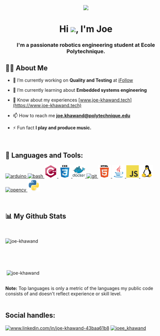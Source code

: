 <p align="center">
<a href="#"><img width="45%" height="auto" src="https://user-images.githubusercontent.com/93840910/177012194-e469bda9-f484-4aa7-a401-52fb15c5a0df.gif" height="175px"/></a>
</p>

<h1 align="center">Hi <img src="https://raw.githubusercontent.com/MartinHeinz/MartinHeinz/master/wave.gif" width="20%">, I'm Joe</h1>
<h3 align="center">I'm a passionate robotics engineering student at Ecole Polytechnique.</h3>


## 🙋‍♂️ About Me

- 🔭 I’m currently working on **Quality and Testing** at [iFollow](https://www.ifollow.fr)

- 🌱 I’m currently learning about **Embedded systems engineering**

- 📄 Know about my experiences [www.joe-khawand.tech](https://www.joe-khawand.tech)

- 📫 How to reach me **joe.khawand@polytechnique.edu**

- ⚡ Fun fact **I play and produce music.**

<br/>

## 🚀 Languages and Tools:

<p align="left"> 
    <p align="left"> <a href="https://www.arduino.cc/" target="_blank" rel="noreferrer"> <img src="https://cdn.worldvectorlogo.com/logos/arduino-1.svg" alt="arduino" width="40" height="40"/> </a> <a href="https://www.gnu.org/software/bash/" target="_blank" rel="noreferrer"> <img src="https://www.vectorlogo.zone/logos/gnu_bash/gnu_bash-icon.svg" alt="bash" width="40" height="40"/> </a> <a href="https://www.w3schools.com/cpp/" target="_blank" rel="noreferrer"> <img src="https://raw.githubusercontent.com/devicons/devicon/master/icons/cplusplus/cplusplus-original.svg" alt="cplusplus" width="40" height="40"/> </a> <a href="https://www.w3schools.com/css/" target="_blank" rel="noreferrer"> <img src="https://raw.githubusercontent.com/devicons/devicon/master/icons/css3/css3-original-wordmark.svg" alt="css3" width="40" height="40"/> </a> <a href="https://www.docker.com/" target="_blank" rel="noreferrer"> <img src="https://raw.githubusercontent.com/devicons/devicon/master/icons/docker/docker-original-wordmark.svg" alt="docker" width="40" height="40"/> </a> <a href="https://git-scm.com/" target="_blank" rel="noreferrer"> <img src="https://www.vectorlogo.zone/logos/git-scm/git-scm-icon.svg" alt="git" width="40" height="40"/> </a> <a href="https://www.w3.org/html/" target="_blank" rel="noreferrer"> <img src="https://raw.githubusercontent.com/devicons/devicon/master/icons/html5/html5-original-wordmark.svg" alt="html5" width="40" height="40"/> </a> <a href="https://www.java.com" target="_blank" rel="noreferrer"> <img src="https://raw.githubusercontent.com/devicons/devicon/master/icons/java/java-original.svg" alt="java" width="40" height="40"/> </a> <a href="https://developer.mozilla.org/en-US/docs/Web/JavaScript" target="_blank" rel="noreferrer"> <img src="https://raw.githubusercontent.com/devicons/devicon/master/icons/javascript/javascript-original.svg" alt="javascript" width="40" height="40"/> </a> <a href="https://www.linux.org/" target="_blank" rel="noreferrer"> <img src="https://raw.githubusercontent.com/devicons/devicon/master/icons/linux/linux-original.svg" alt="linux" width="40" height="40"/> </a> <a href="https://opencv.org/" target="_blank" rel="noreferrer"> <img src="https://www.vectorlogo.zone/logos/opencv/opencv-icon.svg" alt="opencv" width="40" height="40"/> </a> <a href="https://www.python.org" target="_blank" rel="noreferrer"> <img src="https://raw.githubusercontent.com/devicons/devicon/master/icons/python/python-original.svg" alt="python" width="40" height="40"/> </a> 
</p>


<br/>

## 📊 My Github Stats

<br/>
<p><img align="left" src="https://github-readme-stats.vercel.app/api/top-langs?username=joe-khawand&show_icons=true&locale=en&layout=compact" alt="joe-khawand" /></p><br /><br /><br /><br /><br />
<p>&nbsp;<img align="center" src="https://github-readme-stats.vercel.app/api?username=joe-khawand&show_icons=true&locale=en" alt="joe-khawand" /></p>
<br/>
  <b>Note:</b> Top languages is only a metric of the languages my public code consists of and doesn't reflect experience or skill level.


<br/>
<br/>

## Social handles:
<p align="left">

<a href="www.linkedin.com/in/joe-khawand-43baa61b8" target="blank"><img align="center" src="https://raw.githubusercontent.com/rahuldkjain/github-profile-readme-generator/master/src/images/icons/Social/linked-in-alt.svg" alt="www.linkedin.com/in/joe-khawand-43baa61b8" height="30" width="40" /></a>
<a href="https://instagram.com/joee_khawand" target="blank"><img align="center" src="https://raw.githubusercontent.com/rahuldkjain/github-profile-readme-generator/master/src/images/icons/Social/instagram.svg" alt="joee_khawand" height="30" width="40" /></a>

</p>

